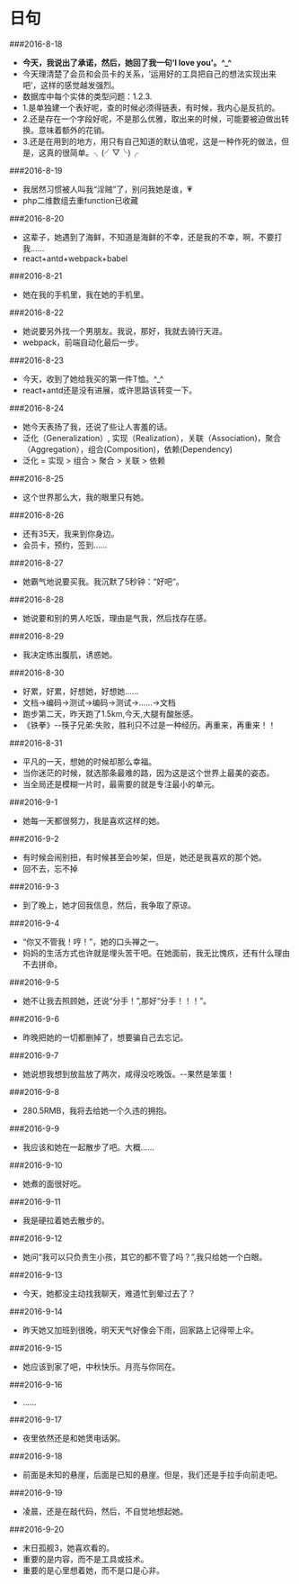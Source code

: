 # 日句

###2016-8-18
* **今天，我说出了承诺，然后，她回了我一句‘I love you'。^_^**
* 今天理清楚了会员和会员卡的关系，‘运用好的工具把自己的想法实现出来吧’，这样的感觉越发强烈。
* 数据库中每个实体的类型问题：1.2.3.
* 1.是单独建一个表好呢，查的时候必须得链表，有时候，我内心是反抗的。
* 2.还是存在一个字段好呢，不是那么优雅，取出来的时候，可能要被迫做出转换。意味着额外的花销。
* 3.还是在用到的地方，用只有自己知道的默认值呢，这是一种作死的做法，但是，这真的很简单。╮(╯▽╰)╭

###2016-8-19
* 我居然习惯被人叫我“淫贼”了，别问我她是谁，💗
* php二维数组去重function已收藏

###2016-8-20
* 这辈子，她遇到了海鲜，不知道是海鲜的不幸，还是我的不幸，啊，不要打我……
* react+antd+webpack+babel

###2016-8-21
* 她在我的手机里，我在她的手机里。

###2016-8-22
* 她说要另外找一个男朋友。我说，那好，我就去骑行天涯。
* webpack，前端自动化最后一步。

###2016-8-23
* 今天，收到了她给我买的第一件T恤。^_^
* react+antd还是没有进展，或许思路该转变一下。

###2016-8-24
* 她今天表扬了我，还说了些让人害羞的话。
* 泛化（Generalization）, 实现（Realization），关联（Association)，聚合（Aggregation），组合(Composition)，依赖(Dependency)
* 泛化 = 实现 > 组合 > 聚合 > 关联 > 依赖

###2016-8-25
* 这个世界那么大，我的眼里只有她。

###2016-8-26
* 还有35天，我来到你身边。
* 会员卡，预约，签到……

###2016-8-27
* 她霸气地说要买我。我沉默了5秒钟：“好吧“。

###2016-8-28
* 她说要和别的男人吃饭，理由是气我，然后找存在感。

###2016-8-29
* 我决定练出腹肌，诱惑她。

###2016-8-30
* 好累，好累，好想她，好想她……
* 文档->编码->测试->编码->测试->……->文档
* 跑步第二天，昨天跑了1.5km,今天,大腿有酸胀感。
* 《铁拳》--筷子兄弟:失败，胜利只不过是一种经历。再重来，再重来！！

###2016-8-31
* 平凡的一天，想她的时候却那么幸福。
* 当你迷茫的时候，就选那条最难的路，因为这是这个世界上最美的姿态。
* 当全局还是模糊一片时，最需要的就是专注最小的单元。

###2016-9-1
* 她每一天都很努力，我是喜欢这样的她。

###2016-9-2
* 有时候会闹别扭，有时候甚至会吵架，但是，她还是我喜欢的那个她。
* 回不去，忘不掉

###2016-9-3
* 到了晚上，她才回我信息，然后，我争取了原谅。

###2016-9-4
* “你又不管我！哼！”，她的口头禅之一。
* 妈妈的生活方式也许就是埋头苦干吧。在她面前，我无比愧疚，还有什么理由不去拼命。

###2016-9-5
* 她不让我去照顾她，还说“分手！”,那好“分手！！！”。

###2016-9-6
* 昨晚把她的一切都删掉了，想要骗自己去忘记。

###2016-9-7
* 她说想我想到放盐放了两次，咸得没吃晚饭。--果然是笨蛋！

###2016-9-8
* 280.5RMB，我将去给她一个久违的拥抱。

###2016-9-9
* 我应该和她在一起散步了吧。大概……

###2016-9-10
* 她煮的面很好吃。

###2016-9-11
* 我是硬拉着她去散步的。

###2016-9-12
* 她问“我可以只负责生小孩，其它的都不管了吗？”,我只给她一个白眼。

###2016-9-13
* 今天，她都没主动找我聊天，难道忙到晕过去了？

###2016-9-14
* 昨天她又加班到很晚，明天天气好像会下雨，回家路上记得带上伞。

###2016-9-15
* 她应该到家了吧，中秋快乐。月亮与你同在。

###2016-9-16
* ……

###2016-9-17
* 夜里依然还是和她煲电话粥。

###2016-9-18
* 前面是未知的悬崖，后面是已知的悬崖。但是，我们还是手拉手向前走吧。

###2016-9-19
* 凌晨，还是在敲代码，然后，不自觉地想起她。

###2016-9-20
* 末日孤舰3，她喜欢看的。
* 重要的是内容，而不是工具或技术。
* 重要的是心里想着她，而不是口是心非。